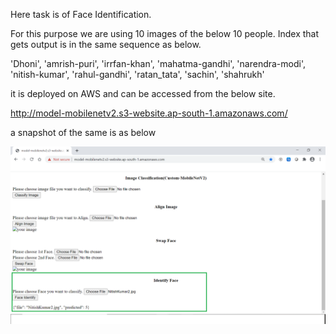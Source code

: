 Here task is of Face Identification.

For this purpose we are using 10 images of the below 10 people.
Index that gets output is in the same sequence as below.

'Dhoni', 'amrish-puri', 'irrfan-khan', 'mahatma-gandhi', 'narendra-modi', 'nitish-kumar', 'rahul-gandhi', 'ratan_tata', 'sachin', 'shahrukh'

it is deployed on AWS and can be accessed from the below site.

http://model-mobilenetv2.s3-website.ap-south-1.amazonaws.com/

a snapshot of the same is as below

![alt text](https://github.com/Balmukund151/EVA4Phase2/blob/master/Assignment-4/Face_Identification.png)